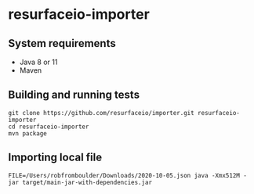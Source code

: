 # resurfaceio-importer

## System requirements

* Java 8 or 11
* Maven

## Building and running tests

```
git clone https://github.com/resurfaceio/importer.git resurfaceio-importer
cd resurfaceio-importer
mvn package
```

## Importing local file

```
FILE=/Users/robfromboulder/Downloads/2020-10-05.json java -Xmx512M -jar target/main-jar-with-dependencies.jar
```

